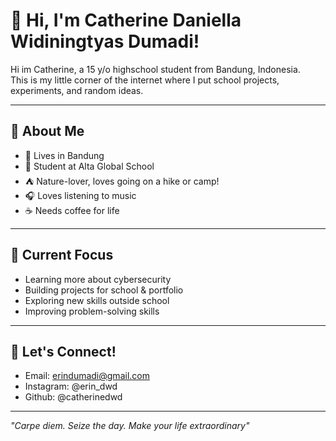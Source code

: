 # 👋 Hi, I'm Catherine Daniella Widiningtyas Dumadi!

Hi im Catherine, a 15 y/o highschool student from Bandung, Indonesia.  
This is my little corner of the internet where I put school projects, experiments, and random ideas.

---

## 📌 About Me 
- 🏡 Lives in Bandung
- 🏫 Student at Alta Global School
- ⛺ Nature-lover, loves going on a hike or camp!
- 🎧 Loves listening to music 
- ☕ Needs coffee for life

---

## 🚀 Current Focus
- Learning more about cybersecurity
- Building projects for school & portfolio
- Exploring new skills outside school 
- Improving problem-solving skills

---

## 🧭 Let's Connect!
- Email: erindumadi@gmail.com
- Instagram: @erin_dwd
- Github: @catherinedwd

---

*"Carpe diem. Seize the day. Make your life extraordinary"*
